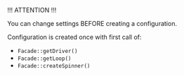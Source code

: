 !!! ATTENTION !!!

You can change settings BEFORE creating a configuration.

Configuration is created once with first call
of:

- `Facade::getDriver()`
- `Facade::getLoop()`
- `Facade::createSpinner()`
